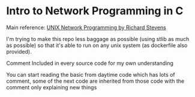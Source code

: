 # Intro to Network Programming in C
Main reference: [UNIX Network Programming by Richard Stevens](https://www.amazon.com/UNIX-Network-Programming-Richard-Stevens/dp/0139498761) 


I'm trying to make this repo less baggage as possible (using stlib as much as possible)
so that it's able to run on any unix system (as dockerfile also provided).  

Comment Included in every source code for my own understanding

You can start reading the basic from daytime code which has lots of comment, 
some of the next code are inherited from those code with the comment
only explaining new things 